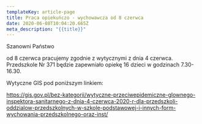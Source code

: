 ```yaml
---
templateKey: article-page
title: Praca opiekuńczo - wychowawcza od 8 czerwca
date: 2020-06-08T10:04:20.665Z
meta_description: "{{title}}"
---
```

Szanowni Państwo 

od 8 czerwca pracujemy zgodnie z wytycznymi z dnia 4 czerwca. Przedszkole Nr 371 będzie zapewniało opiekę 16 dzieci w godzinach 7.30-16.30.

Wytyczne GIS pod poniższym linkiem:

<!--StartFragment-->

<https://gis.gov.pl/bez-kategorii/wytyczne-przeciwepidemiczne-glownego-inspektora-sanitarnego-z-dnia-4-czerwca-2020-r-dla-przedszkoli-oddzialow-przedszkolnych-w-szkole-podstawowej-i-innych-form-wychowania-przedszkolnego-oraz-inst/>

<!--EndFragment-->